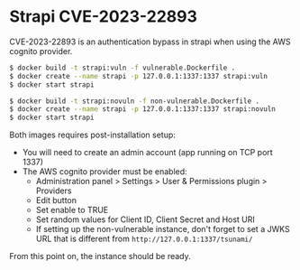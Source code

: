 # Strapi CVE-2023-22893

CVE-2023-22893 is an authentication bypass in strapi when using the AWS cognito
provider.

```sh
$ docker build -t strapi:vuln -f vulnerable.Dockerfile .
$ docker create --name strapi -p 127.0.0.1:1337:1337 strapi:vuln
$ docker start strapi

$ docker build -t strapi:novuln -f non-vulnerable.Dockerfile .
$ docker create --name strapi -p 127.0.0.1:1337:1337 strapi:novuln
$ docker start strapi
```

Both images requires post-installation setup:

- You will need to create an admin account (app running on TCP port 1337)
- The AWS cognito provider must be enabled:
  * Administration panel > Settings > User & Permissions plugin > Providers
  * Edit button
  * Set enable to TRUE
  * Set random values for Client ID, Client Secret and Host URI
  * If setting up the non-vulnerable instance, don't forget to set a JWKS URL
    that is different from `http://127.0.0.1:1337/tsunami/`

From this point on, the instance should be ready.
